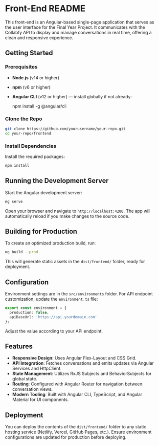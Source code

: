 # Front-End README

This front-end is an Angular-based single-page application that serves as the user interface for the Final Year Project. It communicates with the Collabfy API to display and manage conversations in real time, offering a clean and responsive experience.

## Getting Started

### Prerequisites

- **Node.js** (v14 or higher)
- **npm** (v6 or higher)
- **Angular CLI** (v12 or higher) — install globally if not already:

    npm install -g @angular/cli

### Clone the Repo

```bash
git clone https://github.com/yourusername/your-repo.git
cd your-repo/frontend
```

### Install Dependencies

Install the required packages:

```bash
npm install
```

## Running the Development Server

Start the Angular development server:

```bash
ng serve
```

Open your browser and navigate to `http://localhost:4200`. The app will automatically reload if you make changes to the source code.

## Building for Production

To create an optimized production build, run:

```bash
ng build --prod
```

This will generate static assets in the `dist/frontend/` folder, ready for deployment.

## Configuration

Environment settings are in the `src/environments` folder. For API endpoint customization, update the `environment.ts` file:

```ts
export const environment = {
  production: false,
  apiBaseUrl: 'https://api.yourdomain.com'
};
```

Adjust the value according to your API endpoint.

## Features

- **Responsive Design**: Uses Angular Flex-Layout and CSS Grid.
- **API Integration**: Fetches conversations and emits updates via Angular Services and HttpClient.
- **State Management**: Utilizes RxJS Subjects and BehaviorSubjects for global state.
- **Routing**: Configured with Angular Router for navigation between conversation views.
- **Modern Tooling**: Built with Angular CLI, TypeScript, and Angular Material for UI components.

## Deployment

You can deploy the contents of the `dist/frontend/` folder to any static hosting service (Netlify, Vercel, GitHub Pages, etc.). Ensure environment configurations are updated for production before deploying.
